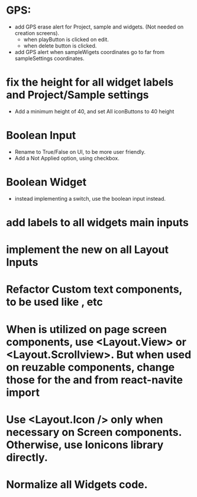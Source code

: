 # GPS:
- add GPS erase alert for Project, sample and widgets. (Not needed on creation screens).
  - when playButton is clicked on edit.
  - when delete button is clicked.
- add GPS alert when sampleWigets coordinates go to far from sampleSettings coordinates.

# fix the height for all widget labels and Project/Sample settings
- Add a minimum height of 40, and set All iconButtons to 40 height

# Boolean Input
  - Rename to True/False on UI, to be more user friendly.
  - Add a Not Applied option, using checkbox.

# Boolean Widget
  - instead implementing a switch, use the boolean input instead.

# add labels to all widgets main inputs

# implement the new <InputRoot /> on all Layout Inputs
# Refactor Custom text components, to be used like <Text p />, <Text h1 /> etc
# When <View /> is utilized on page screen components, use <Layout.View> or <Layout.Scrollview>. But when used on reuzable components, change those for the <View /> and <ScrollView /> from react-navite import
# Use <Layout.Icon /> only when necessary on Screen components. Otherwise, use Ionicons library directly.
# Normalize all Widgets code.